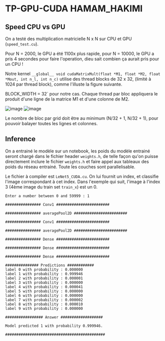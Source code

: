 # TP-GPU-CUDA HAMAM_HAKIMI
## Speed CPU vs GPU
On a testé des multiplication matricielle N x N sur CPU et GPU (`speed_test.cu`). 

Pour N = 2000, le GPU a été 1100x plus rapide, pour N = 10000, le GPU a pris 4 secondes pour faire l'operation, dieu sait combien ça aurait pris pour un CPU ! 

Notre kernel  ``` __global__ void cudaMatrixMult(float *M1, float *M2, float *Mout, int n_l, int n_c) ``` utilise des thread blocks de 32 x 32, (limité à 1024 par thread block), comme l'illuste la figure suivante.

BLOCK_WIDTH = 32` pour notre cas. Chaque thread par bloc appliquera le produit d'une ligne de la matrice M1 et d'une colonne de M2.

![image](https://user-images.githubusercontent.com/37119086/149612529-3426a2ab-b193-4301-8795-dbd9b32a770b.png) 
![image](https://user-images.githubusercontent.com/37119086/149612487-e75d189c-9560-4055-b79f-4d1eca162b25.png)

Le nombre de bloc par grid doit être au minimum (N/32 + 1, N/32 + 1), pour pouvoir balayer toutes les lignes et colonnes.
## Inference
On a entrainé le modèle sur un notebook, les poids du modèle entrainé seront chargé dans le fichier header `weights.h`, de telle façon qu'on puisse directement inclure le fichier `weights.h` et faire appel aux tableaux des poids du réseau entrainé.
Toute les couches sont parallelisable. 

Le fichier à compiler est `LeNet5_CUDA.cu`. On lui fournit un index, et classifie l'image correspondant à cet index. Dans l'exemple qui suit, l'image à l'index 3 (4ème image du train set `train_x`) est un 0.

```
Enter a number between 0 and 59999 : 1
                                                                
################ Conv1 ########################

################ averagePool2D ########################

################ Conv1 ########################

################ averagePool2D ########################

################ Dense ########################

################ Dense ########################

################ Dense ########################

############### Predictions ############
label 0 with probability : 0.000000
label 1 with probability : 0.999946
label 2 with probability : 0.000001
label 3 with probability : 0.000000
label 4 with probability : 0.000041
label 5 with probability : 0.000000
label 6 with probability : 0.000000
label 7 with probability : 0.000002
label 8 with probability : 0.000010
label 9 with probability : 0.000000

################# Answer ###################

Model predicted 1 with probability 0.999946.

#############################################
```
